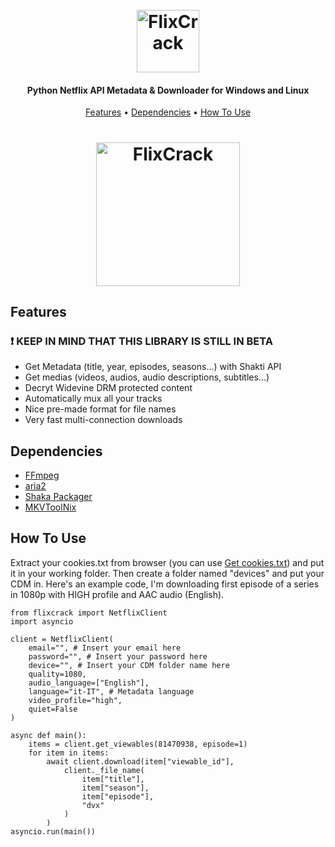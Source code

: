 
<h1 align="center">
  <br>
  <a href="https://github.com/stefanodvx/flixcrack"><img src="https://github.com/stefanodvx/flixcrack/blob/main/logo.png?raw=true" alt="FlixCrack" height=100></a>
</h1>

<h4 align="center">Python Netflix API Metadata & Downloader for Windows and Linux</h4>

<p align="center">
  <a href="#features">Features</a> •
  <a href="#dependencies">Dependencies</a> •
  <a href="#how-to-use">How To Use</a>
</p>

<h1 align="center">
  <a href="https://github.com/stefanodvx/flixcrack"><img src="https://github.com/stefanodvx/flixcrack/blob/main/screen.png?raw=true" alt="FlixCrack" height=230></a>
</h1>

## Features
### ❗ KEEP IN MIND THAT THIS LIBRARY IS STILL IN BETA

* Get Metadata (title, year, episodes, seasons...) with Shakti API
* Get medias (videos, audios, audio descriptions, subtitles...)
* Decryt Widevine DRM protected content
* Automatically mux all your tracks
* Nice pre-made format for file names
* Very fast multi-connection downloads

## Dependencies

* <a href="https://ffmpeg.org/">FFmpeg</a>
* <a href="https://github.com/aria2/aria2">aria2</a>
* <a href="https://github.com/shaka-project/shaka-packager">Shaka Packager</a>
* <a href="https://mkvtoolnix.download/">MKVToolNix</a>

## How To Use

Extract your cookies.txt from browser (you can use <a href="https://chrome.google.com/webstore/detail/get-cookiestxt/bgaddhkoddajcdgocldbbfleckgcbcid">Get cookies.txt</a>) and put it in your working folder. Then create a folder named "devices" and put your CDM in. Here's an example code, I'm downloading first episode of a series in 1080p with HIGH profile and AAC audio (English).

```python3
from flixcrack import NetflixClient
import asyncio

client = NetflixClient(
    email="", # Insert your email here
    password="", # Insert your password here
    device="", # Insert your CDM folder name here
    quality=1080,
    audio_language=["English"],
    language="it-IT", # Metadata language
    video_profile="high",
    quiet=False
)

async def main():
    items = client.get_viewables(81470938, episode=1)
    for item in items:
        await client.download(item["viewable_id"],
            client._file_name(
                item["title"],
                item["season"],
                item["episode"],
                "dvx"
            )
        )
asyncio.run(main())
```
